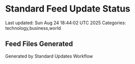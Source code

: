 # Standard Feed Update Status
Last updated: Sun Aug 24 18:44:02 UTC 2025
Categories: technology,business,world

## Feed Files Generated

Generated by Standard Updates Workflow
